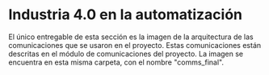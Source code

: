 # Industria 4.0 en la automatización

El único entregable de esta sección es la imagen de la arquitectura de las comunicaciones que se usaron en el proyecto. Estas comunicaciones están descritas en el módulo de comunicaciones del proyecto. La imagen se encuentra en esta misma carpeta, con el nombre "comms_final".
